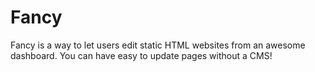# Fancy
Fancy is a way to let users edit static HTML websites from an awesome dashboard. You can have easy to update pages without a CMS!
